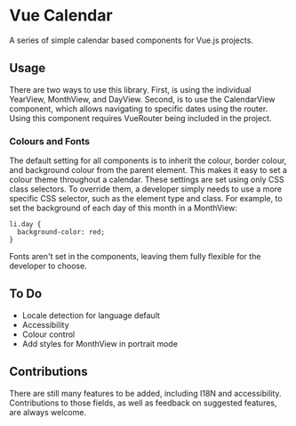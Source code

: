 # Vue Calendar

A series of simple calendar based components for Vue.js projects.

## Usage

There are two ways to use this library. First, is using the individual YearView, MonthView, and DayView. Second, is to use the CalendarView component, which allows navigating to specific dates using the router. Using this component requires VueRouter being included in the project.

### Colours and Fonts

The default setting for all components is to inherit the colour, border colour, and background colour from the parent element. This makes it easy to set a colour theme throughout a calendar. These settings are set using only CSS class selectors. To override them, a developer simply needs to use a more specific CSS selector, such as the element type and class. For example, to set the background of each day of this month in a MonthView:

```
li.day {
  background-color: red;
}
```

Fonts aren't set in the components, leaving them fully flexible for the developer to choose.

## To Do

* Locale detection for language default
* Accessibility
* Colour control
* Add styles for MonthView in portrait mode

## Contributions

There are still many features to be added, including I18N and accessibility. Contributions to those fields, as well as feedback on suggested features, are always welcome.
